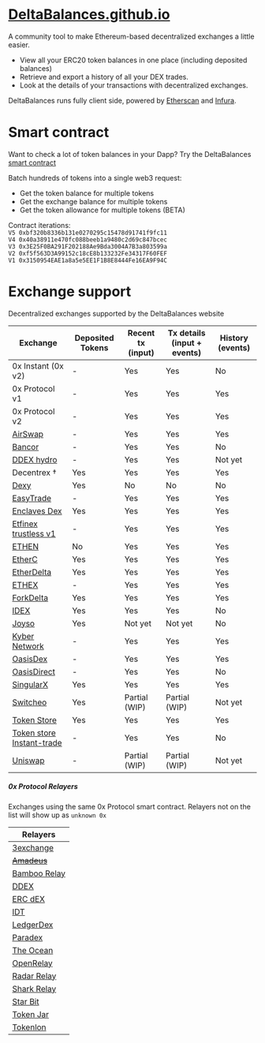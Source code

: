 # [DeltaBalances.github.io](https://deltabalances.github.io)
A community tool to make Ethereum-based decentralized exchanges a little easier.
+ View all your ERC20 token balances in one place (including deposited balances)
+ Retrieve and export a history of all your DEX trades.
+ Look at the details of your transactions with decentralized exchanges.


DeltaBalances runs fully client side, powered by [Etherscan](https://etherscan.io) and [Infura](https://infura.io).

# Smart contract
Want to check a lot of token balances in your Dapp?
Try the DeltaBalances [smart contract](https://etherscan.io/address/0xbf320b8336b131e0270295c15478d91741f9fc11#code) 

Batch hundreds of tokens into a single web3 request:
+ Get the token balance for multiple tokens 
+ Get the exchange balance for multiple tokens 
+ Get the token allowance for multiple tokens (BETA)

Contract iterations:  
`V5 0xbf320b8336b131e0270295c15478d91741f9fc11`  
`V4 0x40a38911e470fc088beeb1a9480c2d69c847bcec`  
`V3 0x3E25F0BA291F202188Ae9Bda3004A7B3a803599a`  
`V2 0xf5f563D3A99152c18cE8b133232Fe34317F60FEF`  
`V1 0x3150954EAE1a8a5e5EE1F1B8E8444Fe16EA9F94C`  

# Exchange support
Decentralized exchanges supported by the DeltaBalances website

| Exchange | Deposited Tokens | Recent tx (input)| Tx details (input + events) | History (events) |
|----------|------------------|------------------|-----------------------------|------------------|
| 0x Instant (0x v2) | - | Yes| Yes| No |
| 0x Protocol v1 | - | Yes| Yes| Yes |
| 0x Protocol v2 | - | Yes| Yes| Yes |
| [AirSwap](https://airswap.io)| - | Yes |Yes |Yes|
| [Bancor](https://bancor.network)  | - | Yes| Yes | No|
| [DDEX hydro](https://ddex.io/)| - | Yes| Yes| Not yet |
| Decentrex †| Yes| Yes| Yes| Yes |
| [Dexy](https://dexy.market) |Yes| No| No | No|
| [EasyTrade](https://easytrade.io) |-| Yes| Yes | Yes|
| [Enclaves Dex](https://enclaves.io) | Yes | Yes| Yes | Yes|
| [Etfinex trustless v1](https://trustless.ethfinex.com) | - | Yes | Yes | Yes |
| [ETHEN](https://ethen.market) |No|Yes|Yes|Yes|
| [EtherC](https://etherc.io) |Yes|Yes|Yes|Yes|
| [EtherDelta](https://etherdelta.com)| Yes| Yes| Yes| Yes | 
| [ETHEX](https://ethex.market)|-|Yes|Yes|Yes|
| [ForkDelta](https://forkDelta.app)| Yes| Yes| Yes| Yes | 
| [IDEX](https://idex.market)| Yes |Yes |Yes| No |
| [Joyso](https://joyso.io)|Yes| Not yet| Not yet | No|
| [Kyber Network](https://kyber.network) |-|Yes|Yes| Yes | Yes|
| [OasisDex](https://oasisdex.com) |-|Yes| Yes | Yes|
| [OasisDirect](https://oasis.direct) |-|Yes| Yes | No|
| [SingularX](https://singularx.com)|Yes| Yes| Yes | Yes|
| [Switcheo](https://switcheo.exchange)|Yes| Partial (WIP)| Partial (WIP) | Not yet|
| [Token Store](https://token.store)| Yes| Yes| Yes| Yes |
| [Token store Instant-trade](https://token.store)| - | Yes| Yes | No|
| [Uniswap](https://uniswap.exchange)| - | Partial (WIP)| Partial (WIP) | Not yet|



##### 0x Protocol Relayers
Exchanges using the same 0x Protocol smart contract.
Relayers not on the list will show up as `unknown 0x`

| Relayers |
|-------------------|
|[3exchange](https://3xchange.io)|
|~~[Amadeus](https://amadeusrelay.org/)~~|
|[Bamboo Relay](https://bamboorelay.com)|
|[DDEX](https://ddex.io/)|
|[ERC dEX](https://ercdex.com/)|
|[IDT](https://idtexchange.com)|
|[LedgerDex](https://www.ledgerdex.com/)|
|[Paradex](https://paradex.io/)|
|[The Ocean](https://theocean.trade)|
|[OpenRelay](https://openrelay.xyz/)|
|[Radar Relay](https://radarrelay.com/)|
|[Shark Relay](https://sharkrelay.com)|
|[Star Bit](https://www.starbitex.com/)|
|[Token Jar](https://tokenjar.io)|
|[Tokenlon](https://tokenlon.token.im/tokenlon)|







